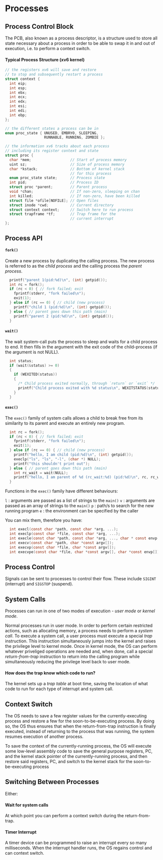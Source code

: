 # Processes

## Process Control Block

The PCB, also known as a process descriptor, is a structure used to store all state necessary about a process in order to be able to swap it in and out of execution, i.e. to perform a context switch.

#### Typical Process Structure (xv6 kernel)

```c
// the registers xv6 will save and restore
// to stop and subsequently restart a process
struct context {
  int eip;
  int esp;
  int ebx;
  int ecx;
  int edx;
  int esi;
  int edi;
  int ebp;
};

// the different states a process can be in
enum proc_state { UNUSED, EMBRYO, SLEEPING,
                  RUNNABLE, RUNNING, ZOMBIE };

// the information xv6 tracks about each process
// including its register context and state
struct proc {
  char *mem;                  // Start of process memory
  uint sz;                    // Size of process memory
  char *kstack;               // Bottom of kernel stack
                              // for this process
  enum proc_state state;      // Process state
  int pid;                    // Process ID
  struct proc *parent;        // Parent process
  void *chan;                 // If non-zero, sleeping on chan
  int killed;                 // If non-zero, have been killed
  struct file *ofile[NOFILE]; // Open files
  struct inode *cwd;          // Current directory
  struct context context;     // Switch here to run process
  struct trapframe *tf;       // Trap frame for the
                              // current interrupt
};
```

## Process API

#### `fork()`

Create a new process by duplicating the calling process. The new process is referred to as the _child process_ and the calling process the _parent process_.

```c
  printf("parent 1(pid:%d)\n", (int) getpid());
  int rc = fork();
  if (rc < 0) { // fork failed; exit
    fprintf(stderr, "fork failed\n");
    exit(1);
  } else if (rc == 0) { // child (new process)
    printf("child 1 (pid:%d)\n", (int) getpid());
  } else { // parent goes down this path (main)
    printf("parent 2 (pid:%d)\n", (int) getpid());
  }
```

#### `wait()`

The wait system-call puts the process to sleep and waits for a child process to end. It then fills in the argument with the exit code of the child-process (if the argument is not NULL).

```c
  int status;
  if (wait(&status) >= 0)
  {
    if (WEXITED(status))
    {
      /* Child process exited normally, through `return` or `exit` */
      printf("Child process exited with %d status\n", WEXITSTATUS(status));
    }
  }
```

#### `exec()`

The `exec()` family of system calls allows a child to break free from its similarity to its parent and execute an entirely new program.

```c
  int rc = fork();
  if (rc < 0) { // fork failed; exit
    fprintf(stderr, "fork failed\n");
    exit(1);
  } else if (rc == 0) { // child (new process)
    printf("hello, I am child (pid:%d)\n", (int) getpid());
    execlp("ls", "ls", "-l", (char *) NULL);
    printf("this shouldn't print out");
  } else { // parent goes down this path (main)
    int rc_wait = wait(NULL);
    printf("hello, I am parent of %d (rc_wait:%d) (pid:%d)\n", rc, rc_wait, (int) getpid());
  }
```

Functions in the `exec()` family have different behaviours:

`l` : arguments are passed as a list of strings to the `main()`
`v` : arguments are passed as an array of strings to the `main()`
`p` : path/s to search for the new running program
`e` : the environment can be specified by the caller

You can mix them, therefore you have:

```c
  int execl(const char *path, const char *arg, ...);
  int execlp(const char *file, const char *arg, ...);
  int execle(const char *path, const char *arg, ..., char * const envp[]);
  int execv(const char *path, char *const argv[]);
  int execvp(const char *file, char *const argv[]);
  int execvpe(const char *file, char *const argv[], char *const envp[]);
```

## Process Control

Signals can be sent to processes to control their flow. These include `SIGINT` (interrupt) and `SIGSTOP` (suspend).

## System Calls

Processes can run in one of two modes of execution - *user mode* or *kernel mode*.

Normal processes run in user mode. In order to perform certain restricted actions, such as allocating memory, a process needs to perform a _system call_. To execute a system call, a user process must execute a special *trap* instruction. This instruction simultaneously jumps into the kernel and raises the privilege level to kernel mode. Once in kernel mode, the OS can perform whatever priveliged operations are needed and, when done, call a special *return-from-trap* instruction to return into the calling program while simultaneously reducing the privilege level back to user mode.

#### How does the trap know which code to run?

The kernel sets up a *trap table* at boot time, saving the location of what code to run for each type of interrupt and system call.

## Context Switch

The OS needs to save a few register values for the currently-executing process and restore a few for the soon-to-be-executing process. By doing so, the OS thus ensures that when the return-from-trap instruction is finally executed, instead of returning to the process that was running, the system resumes execution of another process.

To save the context of the currently-running process, the OS will execute some low-level assembly code to save the general purpose registers, PC, and the kernel stack pointer of the currently-running process, and then restore said registers, PC, and switch to the kernel stack for the soon-to-be-executing process

## Switching Between Processes

Either:

#### Wait for system calls

At which point you can perform a context switch during the return-from-trap.

#### Timer Interrupt

A timer device can be programmed to raise an interrupt every so many milliseconds. When the interrupt handler runs, the OS regains control and can context switch.
